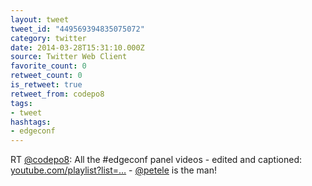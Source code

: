 ```yaml
---
layout: tweet
tweet_id: "449569394835075072"
category: twitter
date: 2014-03-28T15:31:10.000Z
source: Twitter Web Client
favorite_count: 0
retweet_count: 0
is_retweet: true
retweet_from: codepo8
tags:
- tweet
hashtags:
- edgeconf
---
```


RT [@codepo8](https://twitter.com/@codepo8): All the #edgeconf panel videos - edited and captioned: [youtube.com/playlist?list=…](https://www.youtube.com/playlist?list=PLNYkxOF6rcIBQ3eGuCDMYPBlKRSQu3Vl0) - [@petele](https://twitter.com/@petele) is the man!
